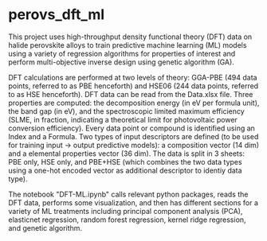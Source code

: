 # perovs_dft_ml

This project uses high-throughput density functional theory (DFT) data on halide perovskite alloys to train predictive machine learning (ML) models using a variety of regression algorithms for properties of interest and perform multi-objective inverse design using genetic algorithm (GA).

DFT calculations are performed at two levels of theory: GGA-PBE (494 data points, referred to as PBE henceforth) and HSE06 (244 data points, referred to as HSE henceforth). DFT data can be read from the Data.xlsx file. Three properties are computed: the decomposition energy (in eV per formula unit), the band gap (in eV), and the spectroscopic limited maximum efficiency (SLME, in fraction, indicating a theoretical limit for photovoltaic power conversion efficiency). Every data point or compound is identified using an Index and a Formula. Two types of input descriptors are defined (to be used for training input -> output predictive models): a composition vector (14 dim) and a elemental properties vector (36 dim). The data is split in 3 sheets: PBE only, HSE only, and PBE+HSE (which combines the two data types using a one-hot encoded vector as additional descriptor to identiy data type).

The notebook "DFT-ML.ipynb" calls relevant python packages, reads the DFT data, performs some visualization, and then has different sections for a variety of ML treatments including principal component analysis (PCA), elasticnet regression, random forest regression, kernel ridge regression, and genetic algorithm.

